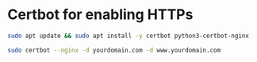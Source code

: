 # Certbot for enabling HTTPs


```bash
sudo apt update && sudo apt install -y certbot python3-certbot-nginx
```

```bash
sudo certbot --nginx -d yourdomain.com -d www.yourdomain.com
```
